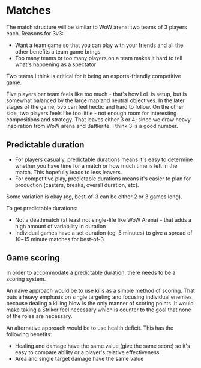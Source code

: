 # Matches
The match structure will be similar to WoW arena: two teams of 3 players each. Reasons for 3v3:
* Want a team game so that you can play with your friends and all the other benefits a team game brings
* Too many teams or too many players on a team makes it hard to tell what's happening as a spectator

Two teams I think is critical for it being an esports-friendly competitive game.

Five players per team feels like too much - that's how LoL is setup, but is somewhat balanced by the large map and neutral objectives. In the later stages of the game, 5v5 can feel hectic and hard to follow. On the other side, two players feels like too little - not enough room for interesting compositions and strategy. That leaves either 3 or 4; since we draw heavy inspiration from WoW arena and Battlerite, I think 3 is a good number.

## Predictable duration
* For players casually, predictable durations means it's easy to determine whether you have time for a match or how much time is left in the match. This hopefully leads to less leavers.
* For competitive play, predictable durations means it's easier to plan for production (casters, breaks, overall duration, etc).

Some variation is okay (eg, best-of-3 can be either 2 or 3 games long).

To get predictable durations:
* Not a deathmatch (at least not single-life like WoW Arena) - that adds a high amount of variability in duration
* Individual games have a set duration (eg, 5 minutes) to give a spread of 10~15 minute matches for best-of-3

## Game scoring
In order to accommodate a [predictable duration](#predictable-duration), there needs to be a scoring system.

An naive approach would be to use kills as a simple method of scoring. That puts a heavy emphasis on single targeting and focusing individual enemies because dealing a killing blow is the only manner of scoring points. It would make taking a Striker feel necessary which is counter to the goal that none of the roles are necessary.

An alternative approach would be to use health deficit. This has the following benefits:
* Healing and damage have the same value (give the same score) so it's easy to compare ability or a player's relative effectiveness
* Area and single target damage have the same value
